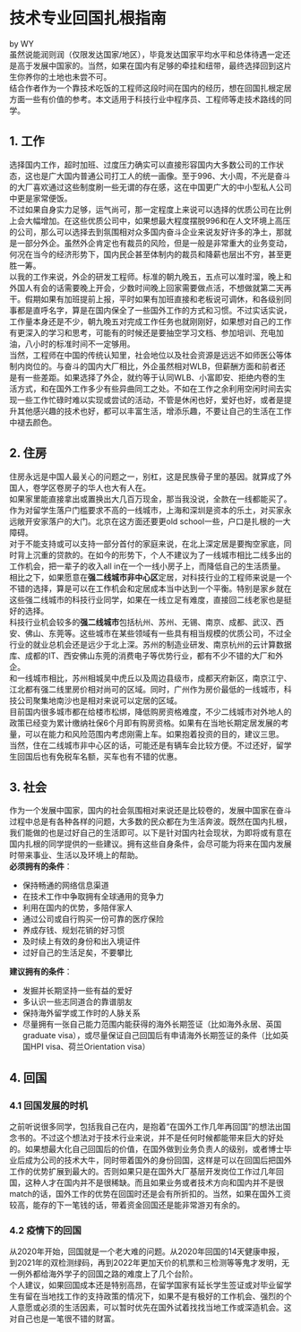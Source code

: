 # 技术专业回国扎根指南
by WY  
虽然说能润则润（仅限发达国家/地区），毕竟发达国家平均水平和总体待遇一定还是高于发展中国家的。当然，如果在国内有足够的牵挂和纽带，最终选择回到这片生你养你的土地也未尝不可。  
结合作者作为一个靠技术吃饭的工程师这段时间在国内的经历，想在回国扎根定居方面一些有价值的参考。本文适用于科技行业中程序员、工程师等走技术路线的同学。

## 1. 工作
选择国内工作，超时加班、过度压力确实可以直接形容国内大多数公司的工作状态，这也是广大国内普通公司打工人的统一画像。至于996、大小周，不光是奋斗的大厂喜欢通过这些制度刷一些无谓的存在感，这在中国更广大的中小型私人公司中更是家常便饭。  
不过如果自身实力足够，运气尚可，那一定程度上来说可以选择的优质公司在比例上会大幅增加。在这些优质公司中，如果想最大程度摆脱996和在人文环境上高压的公司，那么可以选择去到氛围相对众多国内奋斗企业来说友好许多的净土，那就是一部分外企。虽然外企肯定也有裁员的风险，但是一般是非常重大的业务变动，何况在当今的经济形势下，国内民企甚至体制内的裁员和降薪也层出不穷，甚至更胜一筹。  
以我的工作来说，外企的研发工程师。标准的朝九晚五，五点可以准时溜，晚上和外国人有会的话需要晚上开会，少数时间晚上回家需要做点活，不想做就第二天再干。假期如果有加班提前上报，平时如果有加班直接和老板说可调休，和各级别同事都是直呼名字，算是在国内保全了一些国外工作的方式和习惯。不过实话实说，工作量本身还是不少，朝九晚五对完成工作任务也就刚刚好，如果想对自己的工作有更深入的学习和思考，可能有的时候还是要抽空学习文档、参加培训、充电加油，八小时的标准时间不一定够用。  
当然，工程师在中国的传统认知里，社会地位以及社会资源是远远不如师医公等体制内岗位的。与奋斗的国内大厂相比，外企虽然相对WLB，但薪酬方面和前者还是有一些差距。如果选择了外企，就约等于认同WLB、小富即安、拒绝内卷的生活方式，和在国外工作多少有些异曲同工之处。不如在工作之余利用空闲时间去实现一些工作忙碌时难以实现或尝试的活动，不管是休闲也好，爱好也好，或者是提升其他感兴趣的技术也好，都可以丰富生活，增添乐趣，不要让自己的生活在工作中褪去颜色。  

## 2. 住房
住房永远是中国人最关心的问题之一，别杠，这是民族骨子里的基因。就算成了外国人，卷学区卷房子的华人也大有人在。  
如果家里能直接拿出或置换出大几百万现金，那当我没说，全款在一线都能买了。作为对留学生落户门槛要求不高的一线城市，上海和深圳是资本的乐土，对买家永远敞开安家落户的大门。北京在这方面还要更old school一些，户口是扎根的一大障碍。  
对于不能支持或可以支持一部分首付的家庭来说，在北上深定居是要掏空家底，同时背上沉重的贷款的。在如今的形势下，个人不建议为了一线城市相比二线多出的工作机会，把一辈子的收入all in在一个一线小房子上，而降低自己的生活质量。相比之下，如果愿意在**强二线城市非中心区**定居，对科技行业的工程师来说是一个不错的选择，算是可以在工作机会和定居成本当中达到一个平衡。特别是家乡就在这些强二线城市的科技行业同学，如果在一线立足有难度，直接回二线老家也是挺好的选择。  
科技行业机会较多的**强二线城市**包括杭州、苏州、无锡、南京、成都、武汉、西安、佛山、东莞等。这些城市在某些领域有一些具有相当规模的优质公司，不过全行业的就业总机会还是远少于北上深。苏州的制造业研发、南京杭州的云计算数据库、成都的IT、西安佛山东莞的消费电子等优势行业，都有不少不错的大厂和外企。  
和一线城市相比，苏州相城吴中虎丘以及周边县级市，成都天府新区，南京江宁、江北都有强二线里房价相对尚可的区域。同时，广州作为房价最低的一线城市，科技公司聚集地南沙也是相对来说可以定居的区域。  
目前国内很多城市都在给楼市松绑，降低购房资格难度，不少二线城市对外地人的政策已经变为累计缴纳社保6个月即有购房资格。如果有在当地长期定居发展的考量，可以在能力和风险范围内考虑刚需上车。如果抱着投资的目的，建议三思。  
当然，住在二线城市非中心区的话，可能还是有辆车会比较方便。不过还好，留学生回国后也有免税车名额，买车也有不错的优惠。  

## 3. 社会
作为一个发展中国家，国内的社会氛围相对来说还是比较卷的，发展中国家在奋斗过程中总是有各种各样的问题，大多数的民众都在为生活奔波。既然在国内扎根，我们能做的也是过好自己的生活即可。以下是针对国内社会现状，为即将或有意在国内扎根的同学提供的一些建议。拥有这些自身条件，会尽可能为将来在国内发展时带来事业、生活以及环境上的帮助。    
**必须拥有的条件**：
* 保持畅通的网络信息渠道  
* 在技术工作中争取拥有全球通用的竞争力  
* 利用在国内的优势，多陪伴家人  
* 通过公司或自行购买一份可靠的医疗保险  
* 养成存钱、规划花销的好习惯  
* 及时续上有效的身份和出入境证件  
* 过好自己的生活足矣，不要攀比  
 
**建议拥有的条件**：
* 发掘并长期坚持一些有益的爱好  
* 多认识一些志同道合的靠谱朋友  
* 保持海外留学或工作时的人脉关系  
* 尽量拥有一张自己能力范围内能获得的海外长期签证（比如海外永居、英国graduate visa），或尽量保证自己回国后有申请海外长期签证的条件（比如英国HPI visa、荷兰Orientation visa）  

## 4. 回国
### 4.1 回国发展的时机  
之前听说很多同学，包括我自己在内，是抱着“在国外工作几年再回国”的想法出国念书的。不过这个想法对于技术行业来说，并不是任何时候都能带来巨大的好处的。如果想最大化自己回国后的价值，在国外做到业务负责人的级别，或者博士毕业后成为公司的技术大牛，同时带着国外的身份回国，这样是可以在回国后把国外工作的优势扩展到最大的。否则如果只是在国外大厂基层开发岗位工作过几年回国，这种人才在国内并不是很稀缺。而且如果业务或者技术方向和国内并不是很match的话，国外工作的优势在回国时还是会有所折扣的。当然，如果在国外工资较高，能存的下一笔钱的话，带着资金回国还是能非常游刃有余的。  

### 4.2 疫情下的回国  
从2020年开始，回国就是一个老大难的问题。从2020年回国的14天健康申报，到2021年的双检测绿码，再到2022年更加天价的机票和三检测等等鬼才发明，无一例外都给海外学子的回国之路的难度上了几个台阶。  
个人建议，如果回国成本还是特别高昂，在留学国家有延长学生签证或对毕业留学生有留在当地找工作的支持政策的情况下，如果不是有极好的工作机会、强烈的个人意愿或必须的生活因素，可以暂时优先在国外试着找找当地工作或深造机会。这对自己也是一笔很不错的财富。  
